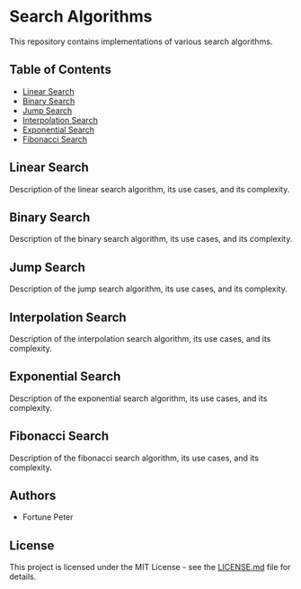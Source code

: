 # Search Algorithms

This repository contains implementations of various search algorithms.

## Table of Contents

- [Linear Search](#linear-search)
- [Binary Search](#binary-search)
- [Jump Search](#jump-search)
- [Interpolation Search](#interpolation-search)
- [Exponential Search](#exponential-search)
- [Fibonacci Search](#fibonacci-search)

## Linear Search

Description of the linear search algorithm, its use cases, and its complexity.

## Binary Search

Description of the binary search algorithm, its use cases, and its complexity.

## Jump Search

Description of the jump search algorithm, its use cases, and its complexity.

## Interpolation Search

Description of the interpolation search algorithm, its use cases, and its complexity.

## Exponential Search

Description of the exponential search algorithm, its use cases, and its complexity.

## Fibonacci Search

Description of the fibonacci search algorithm, its use cases, and its complexity.

## Authors

- Fortune Peter

## License

This project is licensed under the MIT License - see the [LICENSE.md](LICENSE.md) file for details.
